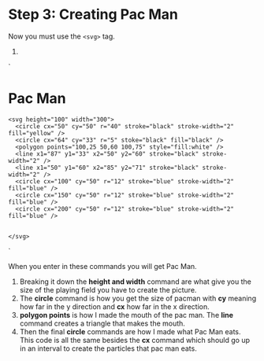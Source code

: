 # Step 3: Creating Pac Man
Now you must use the `<svg>` tag.

1. 
`<!DOCTYPE html>
<html>
  <head>
    <meta charset="UTF-8">
    <title>Challenge: SVG</title>
    <h1>Pac Man</h1>
    
  </head>

  <body>

    <svg height="100" width="300">
      <circle cx="50" cy="50" r="40" stroke="black" stroke-width="2" fill="yellow" />
      <circle cx="64" cy="33" r="5" stoke="black" fill="black" />
      <polygon points="100,25 50,60 100,75" style="fill:white" />
      <line x1="87" y1="33" x2="50" y2="60" stroke="black" stroke-width="2" />
      <line x1="50" y1="60" x2="85" y2="71" stroke="black" stroke-width="2" />
      <circle cx="100" cy="50" r="12" stroke="blue" stroke-width="2" fill="blue" />
      <circle cx="150" cy="50" r="12" stroke="blue" stroke-width="2" fill="blue" />
      <circle cx="200" cy="50" r="12" stroke="blue" stroke-width="2" fill="blue" />


    </svg>


  </body>

</html>`

When you enter in these commands you will get Pac Man.
1. Breaking it down the **height and width** command are what give you the size of the playing field you have to create the picture.
2. The **circle** command is how you get the size of pacman with **cy** meaning how far in the y direction and **cx** how far in the x direction.
3. **polygon points** is how I made the mouth of the pac man. The **line** command creates a triangle that makes the mouth.
4. Then the final **circle** commands are how I made what Pac Man eats. This code is all the same besides the **cx** command which should go up in an interval to create the particles that pac man eats.
